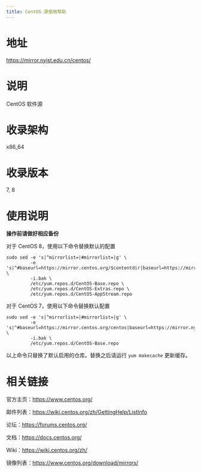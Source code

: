 ```yaml
---
title: CentOS 源使用帮助
---
```


地址
====

<https://mirror.nyist.edu.cn/centos/>

说明
====

CentOS 软件源

收录架构
========

x86\_64

收录版本
========

7, 8

使用说明
========


**操作前请做好相应备份**

对于 CentOS 8，使用以下命令替换默认的配置

    sudo sed -e 's|^mirrorlist=|#mirrorlist=|g' \
             -e 's|^#baseurl=https://mirror.centos.org/$contentdir|baseurl=https://mirror.nyist.edu.cn/centos|g' \
             -i.bak \
             /etc/yum.repos.d/CentOS-Base.repo \
             /etc/yum.repos.d/CentOS-Extras.repo \
             /etc/yum.repos.d/CentOS-AppStream.repo

对于 CentOS 7，使用以下命令替换默认配置

    sudo sed -e 's|^mirrorlist=|#mirrorlist=|g' \
             -e 's|^#baseurl=https://mirror.centos.org/centos|baseurl=https://mirror.nyist.edu.cn/centos|g' \
             -i.bak \
             /etc/yum.repos.d/CentOS-Base.repo

以上命令只替换了默认启用的仓库。替换之后请运行 `yum makecache`
更新缓存。


相关链接
========

官方主页：<https://www.centos.org/>

邮件列表：<https://wiki.centos.org/zh/GettingHelp/ListInfo>

论坛：<https://forums.centos.org/>

文档：<https://docs.centos.org/>

Wiki：<https://wiki.centos.org/zh/>

镜像列表：<https://www.centos.org/download/mirrors/>
